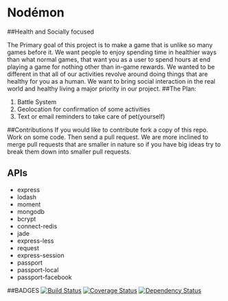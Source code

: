 Nodémon
=========================
##Health and Socially focused

The Primary goal of this project is to make a game that is unlike so many games before it. We want people to enjoy spending time in healthier ways than what normal games, that want you as a user to spend hours at end playing a game for nothing other than in-game rewards. We wanted to be different in that all of our activities revolve around doing things that are healthy for you as a human. We want to bring social interaction in the real world and healthy living a major priority in our project.
##The Plan:
1. Battle System
2. Geolocation for confirmation of some activities
3. Text or email reminders to take care of pet(yourself) 

##Contributions
If you would like to contribute fork a copy of this repo. Work on some code. Then send a pull request. We are more inclined to merge pull requests that are smaller in nature so if you have big ideas try to break them down into smaller pull requests.
## APIs
- express
- lodash
- moment
- mongodb
- bcrypt
- connect-redis
- jade
- express-less
- request
- express-session
- passport
- passport-local
- passport-facebook

##BADGES
[![Build Status](https://travis-ci.org/RJFryman/nodemon.png?branch=master)](https://travis-ci.org/RJFryman/nodemon)
[![Coverage Status](https://coveralls.io/repos/RJFryman/nodemon/badge.png)](https://coveralls.io/r/RJFryman/nodemon)
[![Dependency Status](https://gemnasium.com/RJFryman/nodemon.png)](https://gemnasium.com/RJFryman/nodemon)






